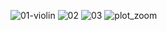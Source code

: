 ![01-violin](https://github.com/Siamak-salimy/SingleCellWorkshop/assets/34867846/e81918f5-ddc6-4723-9920-facccbc74127)
![02](https://github.com/Siamak-salimy/SingleCellWorkshop/assets/34867846/8283054e-4512-49cc-81d3-318311593ab9)
![03](https://github.com/Siamak-salimy/SingleCellWorkshop/assets/34867846/ac92ad3b-b9a8-465d-90d7-c8917f042335)
![plot_zoom](https://github.com/Siamak-salimy/SingleCellWorkshop/assets/34867846/d1a7fed8-b99d-4f3d-8415-e79936d434e0)




